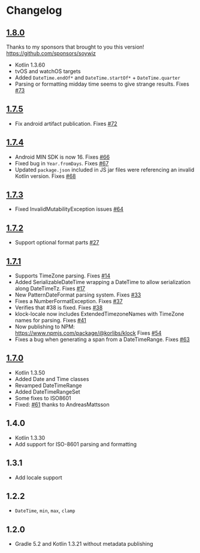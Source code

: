 # Changelog

## [1.8.0](https://github.com/korlibs/klock/compare/1.7.5...release-1.8.0)

Thanks to my sponsors that brought to you this version! <https://github.com/sponsors/soywiz>

* Kotlin 1.3.60
* tvOS and watchOS targets
* Added `DateTime.endOf*` and `DateTime.startOf*` + `DateTime.quarter`
* Parsing or formatting midday time seems to give strange results. Fixes [#73](https://github.com/korlibs/klock/issues/73)

## [1.7.5](https://github.com/korlibs/klock/compare/1.7.4...1.7.5)

* Fix android artifact publication. Fixes [#72](https://github.com/korlibs/klock/issues/72)

## [1.7.4](https://github.com/korlibs/klock/compare/1.7.3...1.7.4)

* Android MIN SDK is now 16. Fixes [#66](https://github.com/korlibs/klock/issues/66)
* Fixed bug in `Year.fromDays`. Fixes [#67](https://github.com/korlibs/klock/issues/67)
* Updated `package.json` included in JS jar files were referencing an invalid Kotlin version. Fixes [#68](https://github.com/korlibs/klock/issues/68)

## [1.7.3](https://github.com/korlibs/klock/compare/1.7.2...1.7.3)

* Fixed InvalidMutabilityException issues [#64](https://github.com/korlibs/klock/issues/64)

## [1.7.2](https://github.com/korlibs/klock/compare/1.7.1...1.7.2)

* Support optional format parts [#27](https://github.com/korlibs/klock/issues/27)

## [1.7.1](https://github.com/korlibs/klock/compare/1.7.0...1.7.1)

* Supports TimeZone parsing. Fixes [#14](https://github.com/korlibs/klock/pull/14)
* Added SerializableDateTime wrapping a DateTime to allow serialization along DateTimeTz. Fixes [#17](https://github.com/korlibs/klock/pull/17)
* New PatternDateFormat parsing system. Fixes [#33](https://github.com/korlibs/klock/pull/33)
* Fixes a NumberFormatException. Fixes [#37](https://github.com/korlibs/klock/pull/37)
* Verifies that #38 is fixed. Fixes [#38](https://github.com/korlibs/klock/pull/38)
* klock-locale now includes ExtendedTimezoneNames with TimeZone names for parsing. Fixes [#41](https://github.com/korlibs/klock/pull/41)
* Now publishing to NPM: <https://www.npmjs.com/package/@korlibs/klock> Fixes [#54](https://github.com/korlibs/klock/pull/54)
* Fixes a bug when generating a span from a DateTimeRange. Fixes [#63](https://github.com/korlibs/klock/pull/63)

## [1.7.0](https://github.com/korlibs/klock/compare/1.5.0...1.7.0)

* Kotlin 1.3.50
* Added Date and Time classes
* Revamped DateTimeRange
* Added DateTimeRangeSet
* Some fixes to ISO8601
* Fixed: [#61](https://github.com/korlibs/klock/pull/61) thanks to AndreasMattsson 

## 1.4.0

* Kotlin 1.3.30
* Add support for ISO-8601 parsing and formatting

## 1.3.1

* Add locale support

## 1.2.2

* `DateTime`, `min`, `max`, `clamp`

## 1.2.0

* Gradle 5.2 and Kotlin 1.3.21 without metadata publishing

